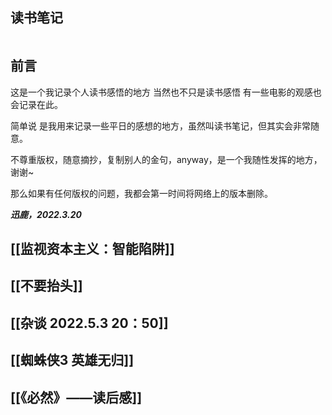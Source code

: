## 读书笔记
```toc
```
## 前言
这是一个我记录个人读书感悟的地方 
当然也不只是读书感悟 有一些电影的观感也会记录在此。

简单说 是我用来记录一些平日的感想的地方，虽然叫读书笔记，但其实会非常随意。

不尊重版权，随意摘抄，复制别人的金句，anyway，是一个我随性发挥的地方，谢谢~

那么如果有任何版权的问题，我都会第一时间将网络上的版本删除。

***迅鹿，2022.3.20***


## [[监视资本主义：智能陷阱]]
## [[不要抬头]]
## [[杂谈 2022.5.3  20：50]]
## [[蜘蛛侠3 英雄无归]]
## [[《必然》——读后感]]
																								